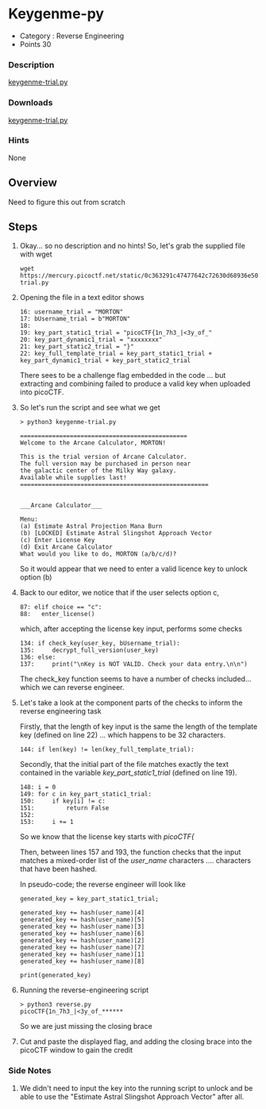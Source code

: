 # Keygenme-py
- Category : Reverse Engineering
- Points 30

### Description

[keygenme-trial.py](https://mercury.picoctf.net/static/0c363291c47477642c72630d68936e50/keygenme-trial.py)


### Downloads
[keygenme-trial.py](./keygenme-trial.py)


### Hints

None


## Overview

Need to figure this out from scratch


## Steps

1. Okay... so no description and no hints! So, let's grab the supplied file with wget

   ```
   wget https://mercury.picoctf.net/static/0c363291c47477642c72630d68936e50/keygenme-trial.py  
   ```


2. Opening the file in a text editor shows

   ```
   16: username_trial = "MORTON"
   17: bUsername_trial = b"MORTON"
   18:
   19: key_part_static1_trial = "picoCTF{1n_7h3_|<3y_of_"
   20: key_part_dynamic1_trial = "xxxxxxxx"
   21: key_part_static2_trial = "}"
   22: key_full_template_trial = key_part_static1_trial + key_part_dynamic1_trial + key_part_static2_trial
   ```

   There sees to be a challenge flag embedded in the code ... but extracting and combining failed to produce a valid key when uploaded into picoCTF.


3. So let's run the script and see what we get

   ```
   > python3 keygenme-trial.py

   ===============================================
   Welcome to the Arcane Calculator, MORTON!

   This is the trial version of Arcane Calculator.
   The full version may be purchased in person near
   the galactic center of the Milky Way galaxy.
   Available while supplies last!
   =====================================================


   ___Arcane Calculator___

   Menu:
   (a) Estimate Astral Projection Mana Burn
   (b) [LOCKED] Estimate Astral Slingshot Approach Vector
   (c) Enter License Key
   (d) Exit Arcane Calculator
   What would you like to do, MORTON (a/b/c/d)?   
   ```

   So it would appear that we need to enter a valid licence key to unlock option (b)


4. Back to our editor, we notice that if the user selects option c,

   ```
   87: elif choice == "c":
   88:   enter_license()
   ```

   which, after accepting the license key input, performs some checks

   ```
   134: if check_key(user_key, bUsername_trial):
   135:     decrypt_full_version(user_key)
   136: else:
   137:     print("\nKey is NOT VALID. Check your data entry.\n\n")
   ```

   The check_key function seems to have a number of checks included... which we can reverse engineer.


5. Let's take a look at the component parts of the checks to inform the reverse engineering task

   Firstly, that the length of key input is the same the length of the template key (defined on line 22) ... which happens to be 32 characters.

   ```
   144: if len(key) != len(key_full_template_trial):
   ```

   Secondly, that the initial part of the file matches exactly the text contained in the variable *key_part_static1_trial* (defined on line 19).

   ```
   148: i = 0
   149: for c in key_part_static1_trial:
   150:     if key[i] != c:
   151:         return False
   152:
   153:     i += 1
   ```

   So we know that the license key starts with *picoCTF{*

   Then, between lines 157 and 193, the function checks that the input matches a mixed-order list of the *user_name* characters .... characters that have been hashed.

   In pseudo-code; the reverse engineer will look like
   ```
   generated_key = key_part_static1_trial;

   generated_key += hash(user_name)[4]
   generated_key += hash(user_name)[5]
   generated_key += hash(user_name)[3]
   generated_key += hash(user_name)[6]
   generated_key += hash(user_name)[2]
   generated_key += hash(user_name)[7]
   generated_key += hash(user_name)[1]
   generated_key += hash(user_name)[8]

   print(generated_key)
   ```

6. Running the reverse-engineering script

   ```
   > python3 reverse.py
   picoCTF{1n_7h3_|<3y_of_******
   ```

   So we are just missing the closing brace

5. Cut and paste the displayed flag, and adding the closing brace into the picoCTF window to gain the credit



### Side Notes

1. We didn't need to input the key into the running script to unlock and be able to use the "Estimate Astral Slingshot Approach Vector" after all.
